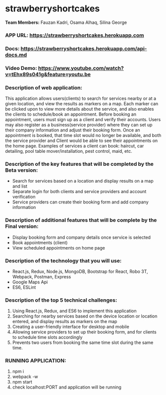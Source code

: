 # strawberryshortcakes

**Team Members:** Fauzan Kadri, Osama Alhaq, Silina George

### APP URL: https://strawberryshortcakes.herokuapp.com
### Docs: https://strawberryshortcakes.herokuapp.com/api-docs.md
### Video Demo: https://www.youtube.com/watch?v=tEhx89s041g&feature=youtu.be

### Description of web application:

This application allows users(clients) to search for services nearby or at a given location, and view the results as markers on a map. Each marker can be clicked upon to view more details about the service, and also enables the clients to schedule/book an appointment. Before booking an appointment, users must sign up as a client and verify their accounts. Users may also register as a  business(service provider) where they can set up their company information and adjust their booking form. Once an appointment is booked, that time slot would no longer be available, and both the service provider and Client would be able to see their appointments on the home page. Examples of services a client can book: haircut, car detailing, pool table mover/installation, pest control, maid, etc.

### Description of the key features that will be completed by the Beta version:

* Search for services based on a location and display results on a map and list
* Separate login for both clients and service providers and account verification
* Service providers can create their booking form and add company information

### Description of additional features that will be complete by the Final version:

* Display booking form and company details once service is selected
* Book appointments (client)
* View scheduled appointments on home page

### Description of the technology that you will use:

* React.js, Redux, Node.js, MongoDB, Bootstrap for React, Robo 3T, Webpack, Postman, Express
* Google Maps Api
* ES6, ESLint

### Description of the top 5 technical challenges:

1. Using React.js, Redux, and ES6 to implement this application
1. Searching for nearby services based on the device location or location entered, and display results as markers on the map
1. Creating a user-friendly interface for desktop and mobile
1. Allowing service providers to set up their booking form, and for clients to schedule time slots accordingly 
1. Prevents two users from booking the same time slot during the  same time.

### RUNNING APPLICATION:

1. npm i
1. webpack -w
1. npm start
1. check localhost:PORT and application will be running
